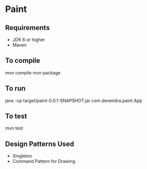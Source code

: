 # Paint

## Requirements

- JDK 6 or higher
- Maven

## To compile

mvn compile
mvn package

## To run

java -cp target/paint-0.0.1-SNAPSHOT.jar com.devendra.paint.App

## To test

mvn test

## Design Patterns Used
- Singleton
- Command Pattern for Drawing


